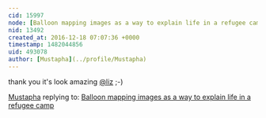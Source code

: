 ```yaml
---
cid: 15997
node: [Balloon mapping images as a way to explain life in a refugee camp](../notes/Mustapha/09-27-2016/balloon-mapping-images-as-a-way-to-explain-life-in-a-refugee-camp)
nid: 13492
created_at: 2016-12-18 07:07:36 +0000
timestamp: 1482044856
uid: 493078
author: [Mustapha](../profile/Mustapha)
---
```


thank you it's look amazing [@liz](/profile/liz)  ;-) 

[Mustapha](../profile/Mustapha) replying to: [Balloon mapping images as a way to explain life in a refugee camp](../notes/Mustapha/09-27-2016/balloon-mapping-images-as-a-way-to-explain-life-in-a-refugee-camp)

